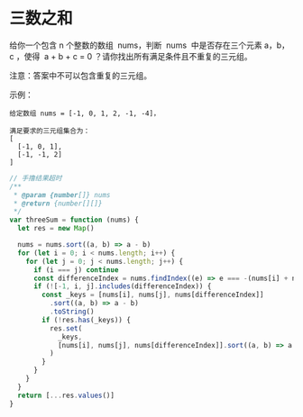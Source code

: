 # 三数之和

给你一个包含 n 个整数的数组  nums，判断  nums  中是否存在三个元素 a，b，c ，使得  a + b + c = 0 ？请你找出所有满足条件且不重复的三元组。

注意：答案中不可以包含重复的三元组。

示例：

    给定数组 nums = [-1, 0, 1, 2, -1, -4]，

    满足要求的三元组集合为：
    [
      [-1, 0, 1],
      [-1, -1, 2]
    ]

```js
// 手撸结果超时
/**
 * @param {number[]} nums
 * @return {number[][]}
 */
var threeSum = function (nums) {
  let res = new Map()

  nums = nums.sort((a, b) => a - b)
  for (let i = 0; i < nums.length; i++) {
    for (let j = 0; j < nums.length; j++) {
      if (i === j) continue
      const differenceIndex = nums.findIndex((e) => e === -(nums[i] + nums[j]))
      if (![-1, i, j].includes(differenceIndex)) {
        const _keys = [nums[i], nums[j], nums[differenceIndex]]
          .sort((a, b) => a - b)
          .toString()
        if (!res.has(_keys)) {
          res.set(
            _keys,
            [nums[i], nums[j], nums[differenceIndex]].sort((a, b) => a - b)
          )
        }
      }
    }
  }
  return [...res.values()]
}
```
